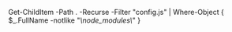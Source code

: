 Get-ChildItem -Path . -Recurse -Filter "config.js" | Where-Object { $_.FullName -notlike "*\\node_modules\\*" }
